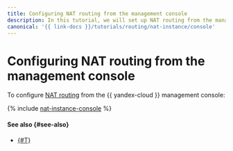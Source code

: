 ```yaml
---
title: Configuring NAT routing from the management console
description: In this tutorial, we will set up NAT routing from the management console.
canonical: '{{ link-docs }}/tutorials/routing/nat-instance/console'
---
```


# Configuring NAT routing from the management console


To configure [NAT routing](index.md) from the {{ yandex-cloud }} management console:

{% include [nat-instance-console](../../../_tutorials/routing/nat-instance-console.md) %}

#### See also {#see-also}

* [{#T}](terraform.md)